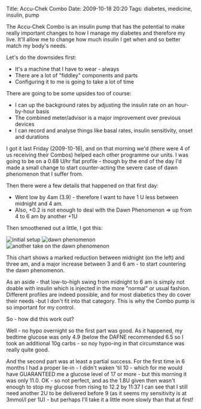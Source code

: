 Title: Accu-Chek Combo
Date: 2009-10-18 20:20
Tags: diabetes, medicine, insulin, pump

The Accu-Chek Combo is an insulin pump that has the potential to make really important changes to how I manage my 
diabetes and therefore my live. It'll allow me to change how much insulin I get when and so better match my body's 
needs.

Let's do the downsides first:

* It's a machine that I have to wear - always
* There are a lot of "fiddley" components and parts
* Configuring it to me is going to take a lot of time
 
There are going to be some upsides too of course:

* I can up the background rates by adjusting the insulin rate on an hour-by-hour basis
* The combined meter/advisor is a major improvement over previous devices
* I can record and analyse things like basal rates, insulin sensitivity, onset and durations
 
I got it last Friday (2009-10-16), and on that morning we'd (there were 4 of us receiving their Combos) helped each 
other programme our units. I was going to be on a 0.68 U/hr flat profile - though by the end of the day I'd made a 
small change to start counter-acting the severe case of dawn phenomenon that I suffer from.

Then there were a few details that happened on that first day:

* Went low by 4am (3.9) - therefore I want to have 1 U less between midnight and 4 am.
* Also, +0.2 is not enough to deal with the Dawn Phenomenon => up from 4 to 6 am by another +1U

Then smoothened out a little, I got this:

![initial setup]({static}/images/Accu-Chek-Combo.1.png)
![dawn phenomenon]({static}/images/Accu-Chek-Combo.2.png)
![another take on the dawn phenomenon]({static}/images/Accu-Chek-Combo.3.png)

This chart shows a marked reduction between midnight (on the left) and three am, and a major increase between 3 and 6 
am - to start countering the dawn phenomenon.

As an aside - that low-to-high swing from midnight to 6 am is simply not doable with insulin which is injected in the 
more "normal" or usual fashion. Different profiles are indeed possible, and for most diabetics they do cover their 
needs -but I don't fit into that category. This is why the Combo pump is so important for my control.

So - how did this work out?

Well - no hypo overnight so the first part was good. As it happened, my bedtime glucose was only 4.9 (below the DAFNE 
recommended 6.5 so I took an additional 10g carbs - so noy hypo-ing in that circumstance was really quite good.

And the second part was at least a partial success. For the first time in 6 months I had a proper lie-in - I didn't 
waken 'til 10 - which for me would have GUARANTEED me a glucose level of 17 or more - but this morning it was only 
11.0. OK - so not perfect, and as the 1.8U given then wasn't enough to stop my glucose from rising to 12.2 by 11:37 
I can see that I still need another 2U to be delivered before 9 (as it seems my sensitivity is at 3mmol/l per 1U) - 
but perhaps I'll take it a little more slowly than that at first!

